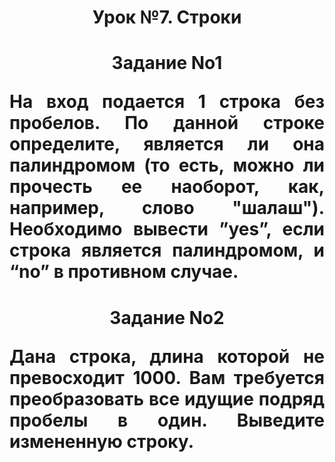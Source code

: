 <h1 align="center">Урок №7. Строки <a href="https://daniilshat.ru/" target="_blank"></a>
<h1 align="center">Задание No1<p>
<p align="justify">На вход подается 1 строка без пробелов. По данной строке определите, является ли она палиндромом (то есть, можно ли прочесть ее наоборот, как, например, слово "шалаш"). Необходимо вывести ”yes”, если строка является палиндромом, и “no” в противном случае.</p>
</p>
<h1 align="center">Задание No2<p>
<p align="justify">Дана строка, длина которой не превосходит 1000. Вам требуется преобразовать все идущие подряд пробелы в один. Выведите измененную строку.</p>
</p></a>
